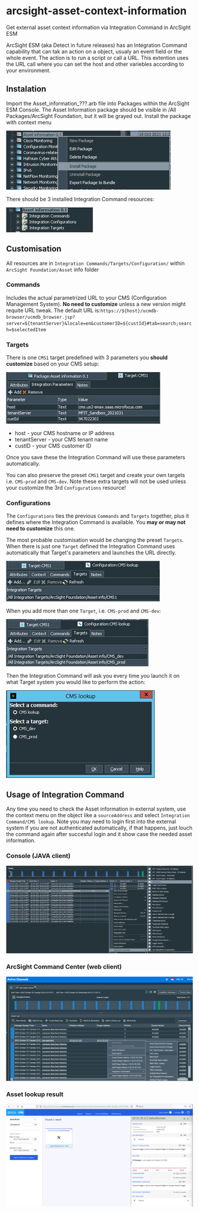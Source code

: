# arcsight-asset-context-information
Get external asset context information via Integration Command in ArcSight ESM

ArcSight ESM (aka Detect in future releases) has an Integration Command capability that can tak an action on a object, usualy an event field or the whole event. The action is to run a script or call a URL. This extention uses the URL call where you can set the host and other variebles according to your environment.

## Instalation
Import the Asset_information_???.arb file into Packages within the ArcSight ESM Console. The Asset Information package should be visible in /All Packages/ArcSight Foundation, but it will be grayed out.
Install the package with context menu

![Install the package](/images/Install_package.png)

There should be 3 installed Integration Command resources:

![Package installed](/images/Package_installed.png)


## Customisation
All resources are in `Integration Commands/Targets/Configuration/` within `ArcSight Foundation/Asset` info folder

### Commands
Includes the actual parametrized URL to your CMS (Configuration Management System). **No need to customize** unless a new version might requite URL tweak. The default URL is:`https://${host}/ucmdb-browser/ucmdb_browser.jsp?server=${tenantServer}&locale=en&customerID=${custId}#tab=search;search=$selectedItem`

### Targets
There is one `CMS1` target predefined with 3 parameters you **should customize** based on your CMS setup:

![Target host system parameters](/images/Target_customisation.png)

* host - your CMS hostname or IP address
* tenantServer - your CMS tenant name
* custID - your CMS customer ID

Once you save these the Integration Command will use these parameters automatically.

You can also preserve the preset `CMS1` target and create your own targets i.e. `CMS-prod` and `CMS-dev`. Note these extra targets will not be used unless your customize the 3rd `Configurations` resource!

### Configurations
The `Configurations` ties the previous `Commands` and `Targets` together, plus it defines where the Integration Command is available. You **may or may not need to customize** this one.

The most probable customisation would be changing the preset `Targets`. When there is just one `Target` defined the Integration Command uses automatically that Target's parameters and launches the URL directly.

![One Target host config](/images/One_target_config.png)

When you add more than one `Target`, i.e. `CMS-prod` and `CMS-dev`:

![Two Target hosts config](/images/Two_targets_config.png)

Then the Integration Command will ask you every time you launch it on what Target system you would like to perform the action:

![Ask for Target before launch](/images/Ask_target_before_launch.png)

## Usage of Integration Command
Any time you need to check the Asset information in external system, use the context menu on the object like a `sourceAddress` and select `Integration Command/CMS lookup`. Note you may need to login first into the external system if you are not authenticated automatically, if that happens, just louch the command again after succesful login and it show case the needed asset information.

### Console (JAVA client)
![Console usage](/images/Integration_Command_usage.png)

### ArcSight Command Center (web client)
![Web usage](/images/Integration_Command_usage_web.png)

### Asset lookup result
![Asset Lookup](/images/CMS_lookup_result.png)



